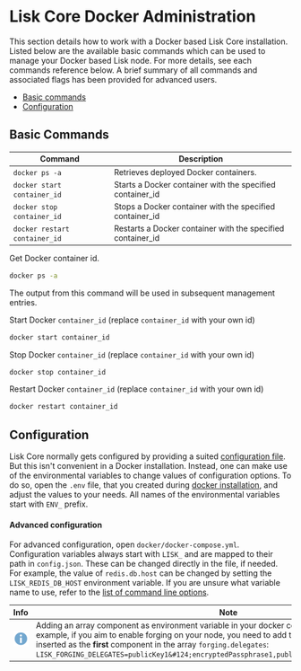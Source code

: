# Lisk Core Docker Administration

This section details how to work with a Docker based Lisk Core installation.
Listed below are the available basic commands which can be used to manage your Docker based Lisk node.
For more details, see each commands reference below.
A brief summary of all commands and associated flags has been provided for advanced users.

- [Basic commands](#basic-commands)
- [Configuration](#configuration)

## Basic Commands

Command | Description
--- | ---
`docker ps -a` | Retrieves deployed Docker containers.
`docker start container_id` | Starts a Docker container with the specified container_id
`docker stop container_id` | Stops a Docker container with the specified container_id
`docker restart container_id` | Restarts a Docker container with the specified container_id

Get Docker container id.

```bash
docker ps -a
```

The output from this command will be used in subsequent management entries.

Start Docker `container_id` (replace `container_id` with your own id)

```bash
docker start container_id
```

Stop Docker `container_id` (replace `container_id` with your own id)

```bash
docker stop container_id
```

Restart Docker `container_id` (replace `container_id` with your own id)

```bash
docker restart container_id
```

## Configuration

Lisk Core normally gets configured by providing a suited [configuration file](../../configuration/configuration.md).
But this isn't convenient in a Docker installation.
Instead, one can make use of the environmental variables to change values of configuration options.
To do so, open the `.env` file, that you created during [docker installation](../../setup/install/docker/installation-docker.md), and adjust the values to your needs.
All names of the environmental variables start with `ENV_` prefix.

#### Advanced configuration

For advanced configuration, open `docker/docker-compose.yml`.
Configuration variables always start with `LISK_` and are mapped to their path in `config.json`.
These can be changed directly in the file, if needed.
For example, the value of `redis.db.host` can be changed by setting the `LISK_REDIS_DB_HOST` environment variable.
If you are unsure what variable name to use, refer to the [list of command line options](../source/admin-source.md#command-line-options).

Info | Note 
--- | --- 
![info note](../../../info-icon.png "Info Note") | Adding an array component as environment variable in your docker compose is a bit tricky. For example, if you aim to enable forging on your node, you need to add the next variable which will be inserted as the **first** component in the array `forging.delegates`: ```LISK_FORGING_DELEGATES=publicKey1&#124;encryptedPassphrase1,publicKey2&#124;encryptedPassphrase2```
